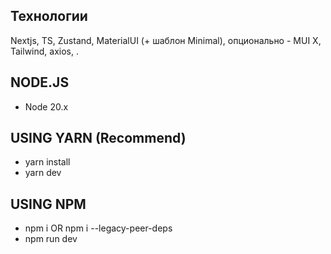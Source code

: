 ## Технологии
Nextjs, TS, Zustand, MaterialUI (+ шаблон Minimal), опционально - MUI X, Tailwind, axios, .

## NODE.JS

- Node 20.x

## USING YARN (Recommend)

- yarn install
- yarn dev

## USING NPM

- npm i OR npm i --legacy-peer-deps
- npm run dev
